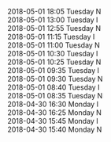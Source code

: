 2018-05-01 18:05 Tuesday  N  
2018-05-01 13:00 Tuesday  I  
2018-05-01 12:55 Tuesday  N  
2018-05-01 11:15 Tuesday  I  
2018-05-01 11:00 Tuesday  N  
2018-05-01 10:30 Tuesday  I  
2018-05-01 10:25 Tuesday  N  
2018-05-01 09:35 Tuesday  I  
2018-05-01 09:30 Tuesday  N  
2018-05-01 08:40 Tuesday  I  
2018-05-01 08:35 Tuesday  N  
2018-04-30 16:30 Monday  I  
2018-04-30 16:25 Monday  N  
2018-04-30 15:45 Monday  I  
2018-04-30 15:40 Monday  N  
